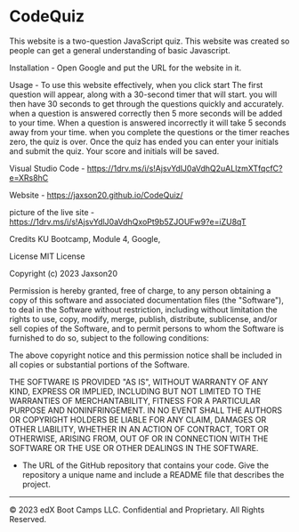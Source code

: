 # CodeQuiz

This website is a two-question JavaScript quiz. This website was created so people can get a general understanding of basic Javascript. 

Installation - Open Google and put the URL for the website in it.

Usage - To use this website effectively,  when you click start  The first question will appear, along with a 30-second timer that will start. you will then have 30 seconds to get through the questions quickly and accurately. when a question is answered correctly then 5 more seconds will be added to your time. When a question is answered incorrectly it will take 5 seconds away from your time. when you complete the questions or the timer reaches zero, the quiz is over. Once the quiz has ended you can enter your initials and submit the quiz. Your score and initials will be saved.

Visual Studio Code - https://1drv.ms/i/s!AjsvYdlJ0aVdhQ2uALlzmXTfqcfC?e=XRs8hC

Website - https://jaxson20.github.io/CodeQuiz/

picture of the live site - https://1drv.ms/i/s!AjsvYdlJ0aVdhQxoPt9b5ZJOUFw9?e=iZU8qT

Credits KU Bootcamp, Module 4, Google,

License MIT License

Copyright (c) 2023 Jaxson20

Permission is hereby granted, free of charge, to any person obtaining a copy of this software and associated documentation files (the "Software"), to deal in the Software without restriction, including without limitation the rights to use, copy, modify, merge, publish, distribute, sublicense, and/or sell copies of the Software, and to permit persons to whom the Software is furnished to do so, subject to the following conditions:

The above copyright notice and this permission notice shall be included in all copies or substantial portions of the Software.

THE SOFTWARE IS PROVIDED "AS IS", WITHOUT WARRANTY OF ANY KIND, EXPRESS OR IMPLIED, INCLUDING BUT NOT LIMITED TO THE WARRANTIES OF MERCHANTABILITY, FITNESS FOR A PARTICULAR PURPOSE AND NONINFRINGEMENT. IN NO EVENT SHALL THE AUTHORS OR COPYRIGHT HOLDERS BE LIABLE FOR ANY CLAIM, DAMAGES OR OTHER LIABILITY, WHETHER IN AN ACTION OF CONTRACT, TORT OR OTHERWISE, ARISING FROM, OUT OF OR IN CONNECTION WITH THE SOFTWARE OR THE USE OR OTHER DEALINGS IN THE SOFTWARE.

* The URL of the GitHub repository that contains your code. Give the repository a unique name and include a README file that describes the project.

- - -
© 2023 edX Boot Camps LLC. Confidential and Proprietary. All Rights Reserved.
